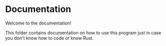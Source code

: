 # Documentation

Welcome to the documentation!

This folder contains documentation on how to use this program just in case you don't know how to code or know Rust.
